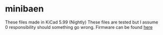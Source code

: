 # minibaen
 These files made in KiCad 5.99 (Nightly)
 These files are tested but I assume 0 responsibility should something go wrong.
 Firmware can be found [here](https://github.com/rainkeebs/vial-qmk/tree/vial/keyboards/minibaen)
